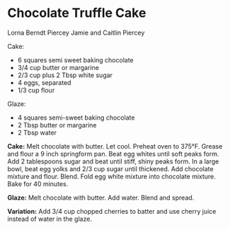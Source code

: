 # Chocolate Truffle Cake

Lorna Berndt Piercey
Jamie and Caitlin Piercey

Cake:

- 6 squares semi sweet baking chocolate
- 3/4 cup butter or margarine
- 2/3 cup plus 2 Tbsp white sugar
- 4 eggs, separated
- 1/3 cup flour

Glaze:

- 4 squares semi-sweet baking chocolate
- 2 Tbsp butter or margarine
- 2 Tbsp water

**Cake:** Melt chocolate with butter. Let cool. Preheat oven to 375°F.  Grease and flour a 9 inch springform pan. Beat egg whites until soft peaks form. Add 2 tablespoons sugar and beat until stiff, shiny peaks form. In a large bowl, beat egg yolks and 2/3 cup sugar until thickened.  Add chocolate mixture and flour. Blend. Fold egg white mixture into chocolate mixture. Bake for 40 minutes.

**Glaze:** Melt chocolate with butter. Add water. Blend and spread.

**Variation:** Add 3/4 cup chopped cherries to batter and use cherry juice instead of water in the glaze.